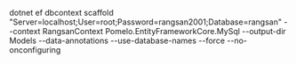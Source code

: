 dotnet ef dbcontext scaffold "Server=localhost;User=root;Password=rangsan2001;Database=rangsan" --context RangsanContext Pomelo.EntityFrameworkCore.MySql --output-dir Models --data-annotations --use-database-names --force --no-onconfiguring
